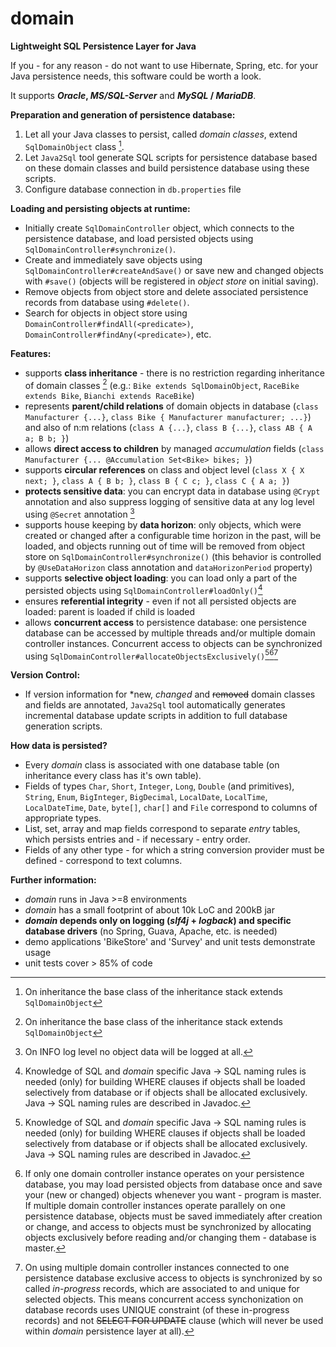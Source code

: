 # domain
**Lightweight SQL Persistence Layer for Java**

If you - for any reason - do not want to use Hibernate, Spring, etc. for your Java persistence needs, this software could be worth a look. 

It supports ***Oracle*, *MS/SQL-Server*** and ***MySQL* / *MariaDB***.

**Preparation and generation of persistence database:**
1. Let all your Java classes to persist, called *domain classes*, extend `SqlDomainObject` class [^1]. 
2. Let `Java2Sql` tool generate SQL scripts for persistence database based on these domain classes and build persistence database using these scripts.
3. Configure database connection in `db.properties` file

**Loading and persisting objects at runtime:**
- Initially create `SqlDomainController` object, which connects to the persistence database, and load persisted objects using `SqlDomainController#synchronize()`.
- Create and immediately save objects using `SqlDomainController#createAndSave()` or save new and changed objects with `#save()` (objects will be registered in *object store* on initial saving).
- Remove objects from object store and delete associated persistence records from database using `#delete()`.
- Search for objects in object store using `DomainController#findAll(<predicate>)`, `DomainController#findAny(<predicate>)`, etc.

**Features:**
- supports **class inheritance** - there is no restriction regarding inheritance of domain classes [^1] (e.g.: `Bike extends SqlDomainObject`, `RaceBike extends Bike`, `Bianchi extends RaceBike`)
- represents **parent/child relations** of domain objects in database (`class Manufacturer {...}`, `class Bike { Manufacturer manufacturer; ...}`) and also of n:m relations (`class A {...}`, `class B {...}`, `class AB { A a; B b; }`)
- allows **direct access to children** by managed *accumulation* fields (`class Manufacturer {... @Accumulation Set<Bike> bikes; }`)
- supports **circular references** on class and object level (`class X { X next; }`, `class A { B b; }`, `class B { C c; }`, `class C { A a; }`)
- **protects sensitive data**: you can encrypt data in database using `@Crypt` annotation and also suppress logging of sensitive data at any log level using `@Secret` annotation [^2]
- supports house keeping by **data horizon**: only objects, which were created or changed after a configurable time horizon in the past, will be loaded, and objects running out of time will be removed from object store on `SqlDomainController#synchronize()` (this behavior is controlled by `@UseDataHorizon` class annotation and `dataHorizonPeriod` property)
- supports **selective object loading**: you can load only a part of the persisted objects using `SqlDomainController#loadOnly()`[^3]
- ensures **referential integrity** - even if not all persisted objects are loaded: parent is loaded if child is loaded
- allows **concurrent access** to persistence database: one persistence database can be accessed by multiple threads and/or multiple domain controller instances. Concurrent access to objects can be synchronized using `SqlDomainController#allocateObjectsExclusively()`[^3][^4][^5]

[^1]: On inheritance the base class of the inheritance stack extends `SqlDomainObject`
[^2]: On INFO log level no object data will be logged at all. 
[^3]: Knowledge of SQL and *domain* specific Java -> SQL naming rules is needed (only) for building WHERE clauses if objects shall be loaded selectively from database or if objects shall be allocated exclusively. Java -> SQL naming rules are described in Javadoc.
[^4]: If only one domain controller instance operates on your persistence database, you may load persisted objects from database once and save your (new or changed) objects whenever you want - program is master. If multiple domain controller instances operate parallely on one persistence database, objects must be saved immediately after creation or change, and access to objects must be synchronized by allocating objects exclusively before reading and/or changing them - database is master.
[^5]: On using multiple domain controller instances connected to one persistence database exclusive access to objects is synchronized by so called *in-progress* records, which are associated to and unique for selected objects. This means concurrent access synchonization on database records uses UNIQUE constraint (of these in-progress records) and not ~~SELECT FOR UPDATE~~ clause (which will never be used within *domain* persistence layer at all).

**Version Control:** 
- If version information for \*new, *changed* and ~~removed~~ domain classes and fields are annotated, `Java2Sql` tool automatically generates incremental database update scripts in addition to full database generation scripts.

**How data is persisted?**
- Every *domain* class is associated with one database table (on inheritance every class has it's own table).
- Fields of types `Char`, `Short`, `Integer`, `Long`, `Double` (and primitives), `String`, `Enum`, `BigInteger`, `BigDecimal`, `LocalDate`, `LocalTime`, `LocalDateTime`, `Date`, `byte[]`, `char[]` and `File` correspond to columns of appropriate types.
- List, set, array and map fields correspond to separate *entry* tables, which persists entries and - if necessary - entry order.
- Fields of any other type - for which a string conversion provider must be defined - correspond to text columns.

**Further information:**
- *domain* runs in Java >=8 environments
- *domain* has a small footprint of about 10k LoC and 200kB jar
- ***domain* depends only on logging (*slf4j* + *logback*) and specific database drivers** (no Spring, Guava, Apache, etc. is needed)
- demo applications 'BikeStore' and 'Survey' and unit tests demonstrate usage  
- unit tests cover > 85% of code
